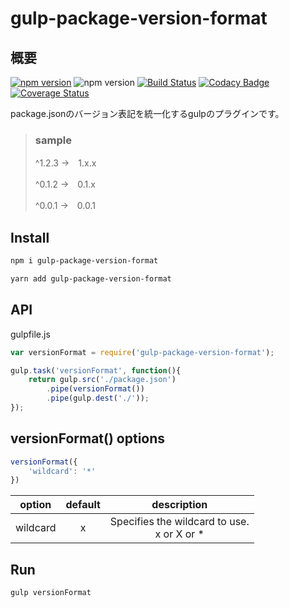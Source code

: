 # gulp-package-version-format



## 概要

[![npm version](https://badge.fury.io/js/gulp-package-version-format.svg)](https://badge.fury.io/js/gulp-package-version-format)
![npm version](https://img.shields.io/npm/dt/gulp-package-version-format.svg)
[![Build Status](https://travis-ci.org/ishi720/gulp-package-version-format.svg?branch=master)](https://travis-ci.org/ishi720/gulp-package-version-format)
[![Codacy Badge](https://api.codacy.com/project/badge/Grade/6c2b423ed00841af847d28e018730b67)](https://www.codacy.com/app/ishi720/gulp-package-version-format?utm_source=github.com&amp;utm_medium=referral&amp;utm_content=ishi720/gulp-package-version-format&amp;utm_campaign=Badge_Grade)
[![Coverage Status](https://coveralls.io/repos/github/ishi720/gulp-package-version-format/badge.svg)](https://coveralls.io/github/ishi720/gulp-package-version-format)

package.jsonのバージョン表記を統一化するgulpのプラグインです。

> ### sample
>
> ^1.2.3 →　1.x.x
>
> ^0.1.2 →　0.1.x
>
> ^0.0.1 →　0.0.1

## Install

```bash
npm i gulp-package-version-format
```

```bash
yarn add gulp-package-version-format
```


## API

gulpfile.js

```js
var versionFormat = require('gulp-package-version-format');

gulp.task('versionFormat', function(){
    return gulp.src('./package.json')
        .pipe(versionFormat())
        .pipe(gulp.dest('./'));
});
```

## versionFormat() options

```js
versionFormat({
    'wildcard': '*'
})
```

|option|default|description|
|:----:|:----:|:----:|
|wildcard|x| Specifies the wildcard to use.<br> x or X or \* |

## Run

```bash
gulp versionFormat
```
